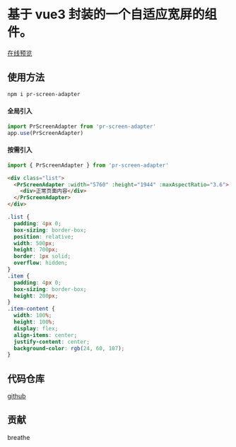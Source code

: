 # 基于 vue3 封装的一个自适应宽屏的组件。

[在线预览](https://pryun.vip/pr-screen-adapter/)

## 使用方法

```bash
npm i pr-screen-adapter
```

#### 全局引入

```js
import PrScreenAdapter from 'pr-screen-adapter'
app.use(PrScreenAdapter)
```

#### 按需引入

```js
import { PrScreenAdapter } from 'pr-screen-adapter'
```

```html
<div class="list">
  <PrScreenAdapter :width="5760" :height="1944" :maxAspectRatio="3.6">
    <div>正常页面内容</div>
  </PrScreenAdapter>
</div>
```

```css
.list {
  padding: 4px 0;
  box-sizing: border-box;
  position: relative;
  width: 500px;
  height: 700px;
  border: 1px solid;
  overflow: hidden;
}
.item {
  padding: 4px 0;
  box-sizing: border-box;
  height: 200px;
}
.item-content {
  width: 100%;
  height: 100%;
  display: flex;
  align-items: center;
  justify-content: center;
  background-color: rgb(24, 60, 107);
}
```

## 代码仓库

[github](https://github.com/breathe97/pr-screen-adapter)

## 贡献

breathe
